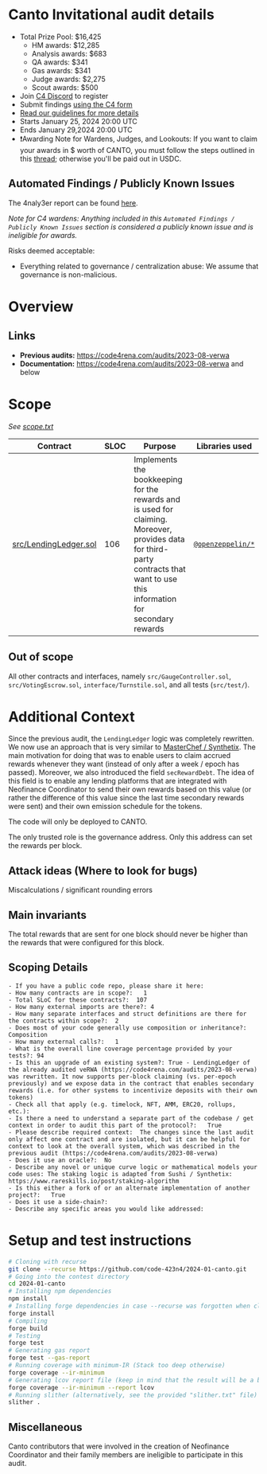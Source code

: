 # Canto Invitational audit details

- Total Prize Pool: $16,425 
  - HM awards: $12,285 
  - Analysis awards: $683 
  - QA awards: $341 
  - Gas awards: $341 
  - Judge awards: $2,275 
  - Scout awards: $500 
- Join [C4 Discord](https://discord.gg/code4rena) to register
- Submit findings [using the C4 form](https://code4rena.com/contests/2024-01-canto-invitational/submit)
- [Read our guidelines for more details](https://docs.code4rena.com/roles/wardens)
- Starts January 25, 2024 20:00 UTC
- Ends January 29,2024 20:00 UTC
- ❗️Awarding Note for Wardens, Judges, and Lookouts: If you want to claim your awards in $ worth of CANTO, you must follow the steps outlined in this [thread](https://discord.com/channels/810916927919620096/1199083429174718464/1199722579259310100); otherwise you'll be paid out in USDC.

## Automated Findings / Publicly Known Issues

The 4naly3er report can be found [here](https://github.com/code-423n4/2024-01-canto/blob/main/4naly3er-report.md).

_Note for C4 wardens: Anything included in this `Automated Findings / Publicly Known Issues` section is considered a publicly known issue and is ineligible for awards._

Risks deemed acceptable:

- Everything related to governance / centralization abuse: We assume that governance is non-malicious.

# Overview

## Links

- **Previous audits:** <https://code4rena.com/audits/2023-08-verwa>
- **Documentation:** <https://code4rena.com/audits/2023-08-verwa> and below

# Scope

*See [scope.txt](https://github.com/code-423n4/2024-01-canto/blob/main/scope.txt)*

| Contract | SLOC | Purpose | Libraries used |  
| ----------- | ----------- | ----------- | ----------- |
| [src/LendingLedger.sol](https://github.com/code-423n4/2024-01-canto/blob/main/src/LendingLedger.sol) | 106 | Implements the bookkeeping for the rewards and is used for claiming. Moreover, provides data for third-party contracts that want to use this information for secondary rewards | [`@openzeppelin/*`](https://openzeppelin.com/contracts/) |

## Out of scope

All other contracts and interfaces, namely `src/GaugeController.sol`, `src/VotingEscrow.sol`, `interface/Turnstile.sol`, and all tests (`src/test/`).

# Additional Context

Since the previous audit, the `LendingLedger` logic was completely rewritten. We now use an approach that is very similar to [MasterChef / Synthetix](https://www.rareskills.io/post/staking-algorithm). The main motivation for doing that was to enable users to claim accrued rewards whenever they want (instead of only after a week / epoch has passed). Moreover, we also introduced the field `secRewardDebt`. The idea of this field is to enable any lending platforms that are integrated with Neofinance Coordinator to send their own rewards based on this value (or rather the difference of this value since the last time secondary rewards were sent) and their own emission schedule for the tokens.

The code will only be deployed to CANTO.

The only trusted role is the governance address. Only this address can set the rewards per block.

## Attack ideas (Where to look for bugs)

Miscalculations / significant rounding errors

## Main invariants

The total rewards that are sent for one block should never be higher than the rewards that were configured for this block.

## Scoping Details

```
- If you have a public code repo, please share it here:  
- How many contracts are in scope?:   1
- Total SLoC for these contracts?:  107
- How many external imports are there?: 4 
- How many separate interfaces and struct definitions are there for the contracts within scope?:  2
- Does most of your code generally use composition or inheritance?:   Composition
- How many external calls?:   1
- What is the overall line coverage percentage provided by your tests?: 94
- Is this an upgrade of an existing system?: True - LendingLedger of the already audited veRWA (https://code4rena.com/audits/2023-08-verwa) was rewritten. It now supports per-block claiming (vs. per-epoch previously) and we expose data in the contract that enables secondary rewards (i.e. for other systems to incentivize deposits with their own tokens)
- Check all that apply (e.g. timelock, NFT, AMM, ERC20, rollups, etc.): 
- Is there a need to understand a separate part of the codebase / get context in order to audit this part of the protocol?:   True
- Please describe required context:  The changes since the last audit only affect one contract and are isolated, but it can be helpful for context to look at the overall system, which was described in the previous audit (https://code4rena.com/audits/2023-08-verwa) 
- Does it use an oracle?:  No
- Describe any novel or unique curve logic or mathematical models your code uses: The staking logic is adapted from Sushi / Synthetix: https://www.rareskills.io/post/staking-algorithm
- Is this either a fork of or an alternate implementation of another project?:   True
- Does it use a side-chain?: 
- Describe any specific areas you would like addressed:
```

# Setup and test instructions

```bash
# Cloning with recurse
git clone --recurse https://github.com/code-423n4/2024-01-canto.git
# Going into the contest directory
cd 2024-01-canto
# Installing npm dependencies
npm install
# Installing forge dependencies in case --recurse was forgotten when cloning
forge install
# Compiling
forge build
# Testing
forge test
# Generating gas report
forge test --gas-report
# Running coverage with minimum-IR (Stack too deep otherwise)
forge coverage --ir-minimum
# Generating lcov report file (keep in mind that the result will be a bit off when displaying the result such as with the Coverage Gutters extension on VSCode due to --ir-minimum).
forge coverage --ir-minimum --report lcov
# Running slither (alternatively, see the provided "slither.txt" file)
slither .
```

## Miscellaneous

Canto contributors that were involved in the creation of Neofinance Coordinator and their family members are ineligible to participate in this audit.

